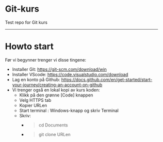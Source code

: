 # Git-kurs
Test repo for Git kurs

---

# Howto start

Før vi begynner trenger vi disse tingene:
  - Installer Git: https://git-scm.com/download/win
  - Installer VScode: https://code.visualstudio.com/download
  - Lag en konto på Github: https://docs.github.com/en/get-started/start-your-journey/creating-an-account-on-github
  - Vi trenger også en lokal kopi av kurs koden:
    - Klikk på den grønne [Code] knappen
    - Velg HTTPS tab
    - Kopier URLen
    - Start terminal : Windows-knapp og skriv Terminal
    - Skriv:
      - > cd Documents
      - > git clone URLen
